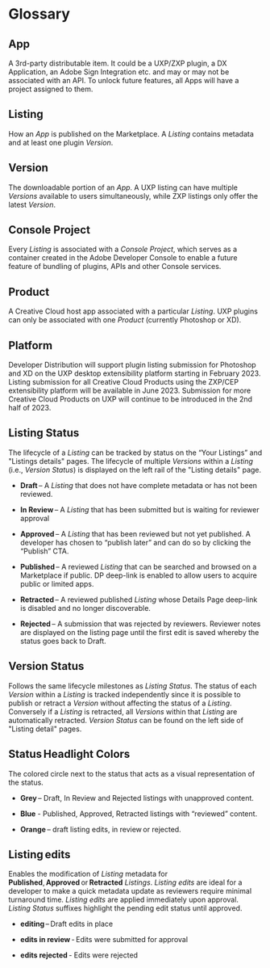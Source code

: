 # Glossary

## App

A 3rd-party distributable item. It could be a UXP/ZXP plugin, a DX Application, an Adobe Sign Integration etc. and may or may not be associated with an API. To unlock future features, all Apps will have a project assigned to them.

## Listing

How an _App_ is published on the Marketplace. A _Listing_ contains metadata and at least one plugin _Version_.

## Version

The downloadable portion of an _App_. A UXP listing can have multiple _Versions_ available to users simultaneously, while ZXP listings only offer the latest _Version_.

## Console Project

Every _Listing_ is associated with a _Console Project_, which serves as a container created in the Adobe Developer Console to enable a future feature of bundling of plugins, APIs and other Console services.

## Product

A Creative Cloud host app associated with a particular _Listing_. UXP plugins can only be associated with one _Product_ (currently Photoshop or XD).

## Platform

Developer Distribution will support plugin listing submission for Photoshop and XD on the UXP desktop extensibility platform starting in February 2023. Listing submission for all Creative Cloud Products using the ZXP/CEP extensibility platform will be available in June 2023. Submission for more Creative Cloud Products on UXP will continue to be introduced in the 2nd half of 2023.

## Listing Status

The lifecycle of a _Listing_ can be tracked by status on the “Your Listings” and "Listings details" pages. The lifecycle of multiple _Versions_ within a _Listing_ (i.e., _Version Status_) is displayed on the left rail of the "Listing details" page.

- **Draft** – A _Listing_ that does not have complete metadata or has not been reviewed.

- **In Review** – A _Listing_ that has been submitted but is waiting for reviewer approval

- **Approved** – A _Listing_ that has been reviewed but not yet published. A developer has chosen to “publish later” and can do so by clicking the “Publish” CTA.

- **Published** – A reviewed _Listing_ that can be searched and browsed on a Marketplace if public. DP deep-link is enabled to allow users to acquire public or limited apps.

- **Retracted** – A reviewed published _Listing_ whose Details Page deep-link is disabled and no longer discoverable.

- **Rejected** – A submission that was rejected by reviewers. Reviewer notes are displayed on the listing page until the first edit is saved whereby the status goes back to Draft.

## Version Status

Follows the same lifecycle milestones as _Listing Status_. The status of each _Version_ within a _Listing_ is tracked independently since it is possible to publish or retract a _Version_ without affecting the status of a _Listing_. Conversely if a _Listing_ is retracted, all _Versions_ within that _Listing_ are automatically retracted. _Version Status_ can be found on the left side of "Listing detail" pages.

## Status Headlight Colors

The colored circle next to the status that acts as a visual representation of the status.

- **Grey** – Draft, In Review and Rejected listings with unapproved content.

- **Blue** - Published, Approved, Retracted listings with “reviewed” content.

- **Orange** – draft listing edits, in review or rejected.

## Listing edits

Enables the modification of _Listing_ metadata for **Published**, **Approved** or **Retracted** _Listings_. _Listing edits_ are ideal for a developer to make a quick metadata update as reviewers require minimal turnaround time. _Listing edits_ are applied immediately upon approval. _Listing Status_ suffixes highlight the pending edit status until approved.

- **editing** – Draft edits in place

- **edits in review** - Edits were submitted for approval

- **edits rejected** - Edits were rejected
